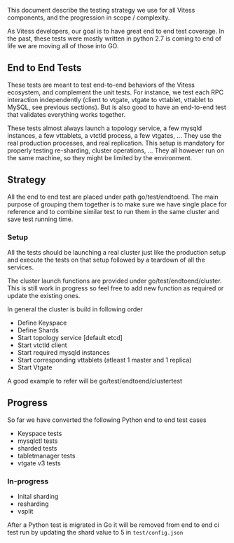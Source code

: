 This document describe the testing strategy we use for all Vitess components, and the progression in scope / complexity.

As Vitess developers, our goal is to have great end to end test coverage. In the past, these tests were mostly written in python 2.7 is coming to end of life we are moving all of those into GO. 


## End to End Tests

These tests are meant to test end-to-end behaviors of the Vitess ecosystem, and complement the unit tests. For instance, we test each RPC interaction independently (client to vtgate, vtgate to vttablet, vttablet to MySQL, see previous sections). But is also good to have an end-to-end test that validates everything works together.

These tests almost always launch a topology service, a few mysqld instances, a few vttablets, a vtctld process, a few vtgates, ... They use the real production processes, and real replication. This setup is mandatory for properly testing re-sharding, cluster operations, ... They all however run on the same machine, so they might be limited by the environment.


## Strategy 

All the end to end test are placed under path go/test/endtoend. 
The main purpose of grouping them together is to make sure we have single place for reference and to combine similar test to run them in the same cluster and save test running time.  

### Setup
All the tests should be launching a real cluster just like the production setup and execute the tests on that setup followed by a teardown of all the services.

The cluster launch functions are provided under go/test/endtoend/cluster. This is still work in progress so feel free to add new function as required or update the existing ones.   

In general the cluster is build in following order
- Define Keyspace
- Define Shards
- Start topology service [default etcd]
- Start vtctld client
- Start required mysqld instances
- Start corresponding vttablets (atleast 1 master and 1 replica)
- Start Vtgate 

A good example to refer will be  go/test/endtoend/clustertest

## Progress
So far we have converted the following Python end to end test cases
- Keyspace tests
- mysqlctl tests
- sharded tests
- tabletmanager tests
- vtgate v3 tests
 
### In-progress 
- Inital sharding
- resharding
- vsplit 


After a Python test is migrated in Go it will be removed from end to end ci test run by updating the shard value to 5 in `test/config.json`

    

